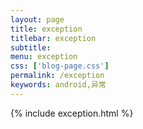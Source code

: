 ```yaml
---
layout: page
title: exception
titlebar: exception
subtitle: 
menu: exception
css: ['blog-page.css']
permalink: /exception
keywords: android,异常
---
```

{% include exception.html %}